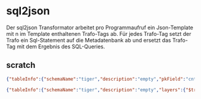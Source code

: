 # sql2json

Der sql2json Transformator arbeitet pro Programmaufruf ein Json-Template mit n im Template enthaltenen Trafo-Tags ab. 
Für jedes Trafo-Tag setzt der Trafo ein Sql-Statement auf die Metadatenbank ab und ersetzt das Trafo-Tag mit dem Ergebnis des SQL-Queries.

## scratch

```json
{"tableInfo":{"schemaName":"tiger","description":"empty","pkField":"cntyidfp","tvName":"county"}}
```

```json
{"tableInfo":{"schemaName":"tiger","description":"empty","layers":{"$trafo:fuu": "bar"},"tvName":"county"}}
```